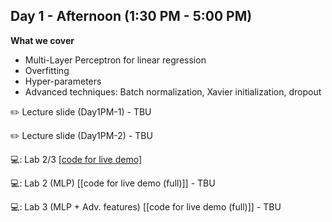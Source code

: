 ## Day 1 - Afternoon (1:30 PM - 5:00 PM)

**What we cover**
* Multi-Layer Perceptron for linear regression
* Overfitting
* Hyper-parameters
* Advanced techniques: Batch normalization, Xavier initialization, dropout

:pencil2: Lecture slide (Day1PM-1) - TBU

:pencil2: Lecture slide (Day1PM-2) - TBU

:computer:: Lab 2/3 [[code for live demo]](https://github.com/isaacyeSN/SS2021/blob/main/Day1PM/SS21Day1PM_Lab2_MLP.ipynb)

:computer:: Lab 2 (MLP) [[code for live demo (full)]] - TBU

:computer:: Lab 3 (MLP + Adv. features) [[code for live demo (full)]] - TBU
